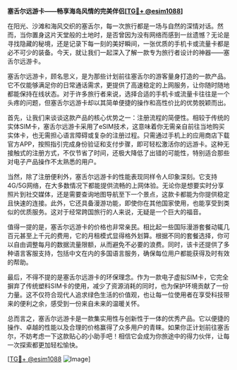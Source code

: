 **塞舌尔远游卡——畅享海岛风情的完美伴侣[[TG💪+ @esim1088](https://t.me/s/esim1088)]**

在阳光、沙滩和海风交织的塞舌尔，每一次旅行都是一场与自然的深情对话。然而，当你置身这片天堂般的土地时，是否曾因为没有网络而感到一丝遗憾？无论是寻找隐藏的秘境，还是记录下每一刻的美好瞬间，一张优质的手机卡或流量卡都是必不可少的装备。今天，就让我们一起深入了解一款专为旅行者设计的神器——塞舌尔远游卡。

塞舌尔远游卡，顾名思义，是为那些计划前往塞舌尔的游客量身打造的一款产品。它不仅能够满足你的日常通话需求，更提供了高速稳定的上网服务，让你随时随地都能保持在线状态。对于许多旅行者来说，选择合适的手机卡或流量卡往往是一个头疼的问题，但塞舌尔远游卡却以其简单便捷的操作和高性价比的优势脱颖而出。

首先，让我们来谈谈这款产品的核心优势之一：注册流程的简便性。相较于传统的实体SIM卡，塞舌尔远游卡采用了eSIM技术，这意味着你无需亲自前往当地购买实体卡，也无需担心语言障碍或复杂的注册过程。只需通过手机上的应用商店下载官方APP，按照指引完成身份验证和支付步骤，即可轻松激活你的远游卡。这种无接触式的注册方式，不仅节省了时间，还极大降低了出错的可能性，特别适合那些对电子产品操作不太熟悉的用户。

当然，除了注册便利外，塞舌尔远游卡的性能表现同样令人印象深刻。它支持4G/5G网络，在大多数情况下都能提供流畅的上网体验。无论你是想要实时分享照片到社交媒体，还是需要查询地图导航至下一个景点，这款卡都能为你提供稳定且快速的连接。此外，它还具备漫游功能，即使你在其他国家使用，也能享受到类似的优质服务。这对于经常跨国旅行的人来说，无疑是一个巨大的福音。

值得一提的是，塞舌尔远游卡的价格也非常亲民。相比起一些国际漫游套餐动辄几百元甚至上千元的费用，它的月租模式显得格外划算。根据不同的套餐选择，你可以自由调整每月的数据流量限额，从而避免不必要的浪费。同时，该卡还提供了多种语言客服支持，包括中文在内的多国语言服务，确保每位用户都能获得及时有效的帮助。

最后，不得不提的是塞舌尔远游卡的环保理念。作为一款电子虚拟SIM卡，它完全摒弃了传统塑料SIM卡的使用，减少了资源消耗的同时，也为保护环境贡献了一份力量。这不仅符合现代人追求绿色生活的价值观，也让每一位使用者在享受科技带来的便利之余，感受到一份来自未来的温暖关怀。

总而言之，塞舌尔远游卡是一款集实用性与创新性于一体的优秀产品。它以便捷的操作、卓越的性能以及合理的价格赢得了众多用户的青睐。如果你正计划前往塞舌尔，不妨考虑一下这款贴心的小助手吧！相信它会成为你旅途中的得力伙伴，让每一次探索都更加轻松愉快。

[[TG💪+ @esim1088](https://t.me/s/esim1088) ![Image](https://i.postimg.cc/4NQfJmqS/Snipaste-2025-05-13-00-14-12.png)]